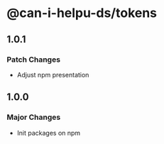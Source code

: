 # @can-i-helpu-ds/tokens

## 1.0.1

### Patch Changes

- Adjust npm presentation

## 1.0.0

### Major Changes

- Init packages on npm
